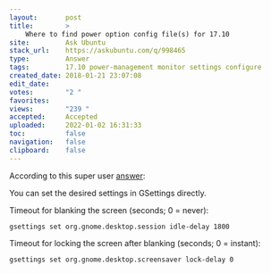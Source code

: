 ```yaml
---
layout:       post
title:        >
    Where to find power option config file(s) for 17.10
site:         Ask Ubuntu
stack_url:    https://askubuntu.com/q/998465
type:         Answer
tags:         17.10 power-management monitor settings configure
created_date: 2018-01-21 23:07:08
edit_date:    
votes:        "2 "
favorites:    
views:        "239 "
accepted:     Accepted
uploaded:     2022-01-02 16:31:33
toc:          false
navigation:   false
clipboard:    false
---
```


According to this super user [answer][1]:

You can set the desired settings in GSettings directly.

Timeout for blanking the screen (seconds; 0 = never):

``` 
gsettings set org.gnome.desktop.session idle-delay 1800

```

Timeout for locking the screen after blanking (seconds; 0 = instant):

``` 
gsettings set org.gnome.desktop.screensaver lock-delay 0

```



  [1]: https://superuser.com/questions/727120/make-gnome-screen-lock-after-1-hour-not-15-minutes
